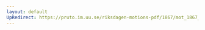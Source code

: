 ```yaml
---
layout: default
UpRedirect: https://pruto.im.uu.se/riksdagen-motions-pdf/1867/mot_1867__ak__40/mot_1867__ak__40-001.pdf
---
```

